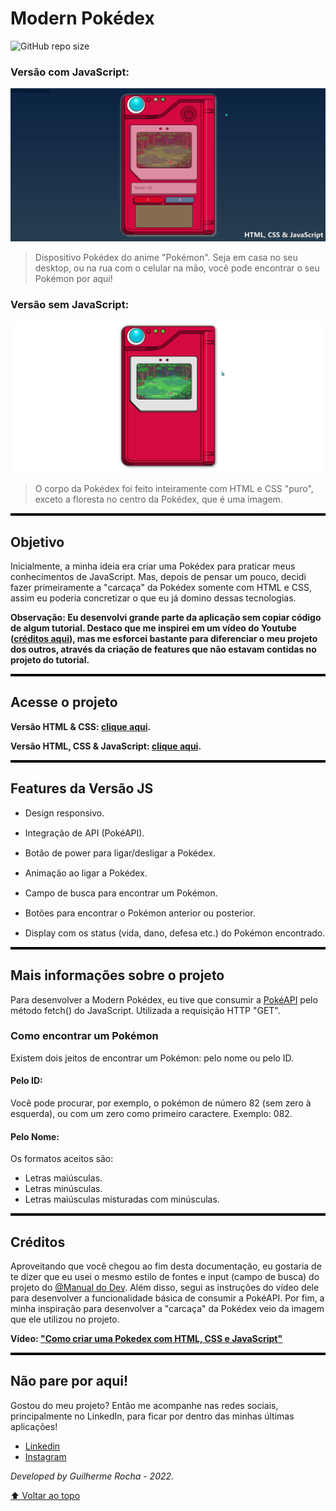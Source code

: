 # Modern Pokédex

<!---Esses são exemplos. Veja https://shields.io para outras pessoas ou para personalizar este conjunto de escudos. Você pode querer incluir dependências, status do projeto e informações de licença aqui--->

![GitHub repo size](https://img.shields.io/github/repo-size/guilhermescr/modern-pokedex?color=orangered&style=for-the-badge)

### Versão com JavaScript:

<img src="imgs/modern-pokedex-with-javascript-presentation.gif" alt="Modern Pokedex with JavaScript">

> Dispositivo Pokédex do anime "Pokémon". Seja em casa no seu desktop, ou na rua com o celular na mão, você pode encontrar o seu Pokémon por aqui!

### Versão sem JavaScript:

<img src="imgs/modern-pokedex-without-javascript-presentation.gif" alt="Modern Pokedex HTML & CSS only">

> O corpo da Pokédex foi feito inteiramente com HTML e CSS "puro", exceto a floresta no centro da Pokédex, que é uma imagem.

<hr style="border: 2px solid black; height: 0;">

## Objetivo

<p>Inicialmente, a minha ideia era criar uma Pokédex para praticar meus conhecimentos de JavaScript. Mas, depois de pensar um pouco, decidi fazer primeiramente a "carcaça" da Pokédex somente com HTML e CSS, assim eu poderia concretizar o que eu já domino dessas tecnologias.</p>

**<p>Observação: Eu desenvolvi grande parte da aplicação sem copiar código de algum tutorial. Destaco que me inspirei em um vídeo do Youtube ([créditos aqui](#créditos)), mas me esforcei bastante para diferenciar o meu projeto dos outros, através da criação de features que não estavam contidas no projeto do tutorial.</p>**

<hr style="border: 2px solid black; height: 0;">

## Acesse o projeto

**<p>Versão HTML & CSS: <a href="https://guilhermescr.github.io/modern-pokedex/no-javascript/pokedex" target="_blank" rel="external">clique aqui</a>.</p>**

**<p>Versão HTML, CSS & JavaScript: <a href="https://guilhermescr.github.io/modern-pokedex/with-javascript/modern-pokedex" target="_blank" rel="external">clique aqui</a>.</p>**

<hr style="border: 2px solid black; height: 0;">

## Features da Versão JS

<p>
  <ul style="display: flex; flex-direction: column; gap: 15px;">
    <li>Design responsivo.</li>
    <li>Integração de API (PokéAPI).</li>
    <li>Botão de power para ligar/desligar a Pokédex.</li>
    <li>Animação ao ligar a Pokédex.</li>
    <li>Campo de busca para encontrar um Pokémon.</li>
    <li>Botões para encontrar o Pokémon anterior ou posterior.</li>
    <li>Display com os status (vida, dano, defesa etc.) do Pokémon encontrado.</li>
  </ul>
</p>

<hr style="border: 2px solid black; height: 0;">

## Mais informações sobre o projeto

<p>Para desenvolver a Modern Pokédex, eu tive que consumir a <a href="https://pokeapi.co/" target="_blank" rel="external">PokéAPI</a> pelo método fetch() do JavaScript. Utilizada a requisição HTTP "GET".</p>

### Como encontrar um Pokémon
<p>Existem dois jeitos de encontrar um Pokémon: pelo nome ou pelo ID.</p>

#### Pelo ID:
<p>Você pode procurar, por exemplo, o pokémon de número 82 (sem zero à esquerda), ou com um zero como primeiro caractere. Exemplo: 082.</p>

#### Pelo Nome:
<p>Os formatos aceitos são:</p>

- Letras maiúsculas.
- Letras minúsculas.
- Letras maiúsculas misturadas com minúsculas.

<hr style="border: 2px solid black; height: 0;">

## Créditos
<p>Aproveitando que você chegou ao fim desta documentação, eu gostaria de te dizer que eu usei o mesmo estilo de fontes e input (campo de busca) do projeto do <a href="https://www.youtube.com/c/ManualdoDev" target="_blank" rel="external">@Manual do Dev</a>. Além disso, segui as instruções do vídeo dele para desenvolver a funcionalidade básica de consumir a PokéAPI. Por fim, a minha inspiração para desenvolver a "carcaça" da Pokédex veio da imagem que ele utilizou no projeto.</p>

<p><strong>Vídeo: <a href="https://www.youtube.com/watch?v=SjtdH3dWLa8" target="_blank" rel="external">"Como criar uma Pokedex com HTML, CSS e JavaScript"</a></strong></p>

<hr style="border: 2px solid black; height: 0;">

## Não pare por aqui!
<p>Gostou do meu projeto? Então me acompanhe nas redes sociais, principalmente no LinkedIn, para ficar por dentro das minhas últimas aplicações!</p>

- [Linkedin](https://www.linkedin.com/in/guilhermescr/)
- [Instagram](https://www.instagram.com/guiidev_/)

*Developed by Guilherme Rocha - 2022.*

[⬆ Voltar ao topo](#modern-pokédex)<br>